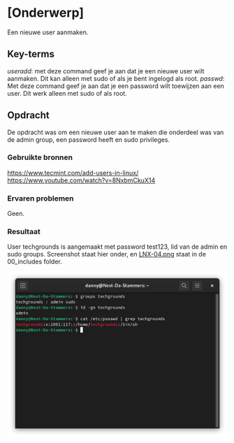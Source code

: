 # [Onderwerp]
Een nieuwe user aanmaken.

## Key-terms
*useradd*: met deze command geef je aan dat je een nieuwe user wilt aanmaken. Dit kan alleen met sudo of als je bent ingelogd als root.
*passwd*: Met deze command geef je aan dat je een password wilt toewijzen aan een user. Dit werk alleen met sudo of als root.

## Opdracht
De opdracht was om een nieuwe user aan te maken die onderdeel was van de admin group, een password heeft en sudo privileges.

### Gebruikte bronnen
https://www.tecmint.com/add-users-in-linux/
https://www.youtube.com/watch?v=8NxbmCkuX14

### Ervaren problemen
Geen.

### Resultaat
User techgrounds is aangemaakt met password test123, lid van de admin en sudo groups.
Screenshot staat hier onder, en [LNX-04.png](/00_includes/LNX-04.png) staat in de 00_includes folder.

![](/00_includes/LNX-04.png)
